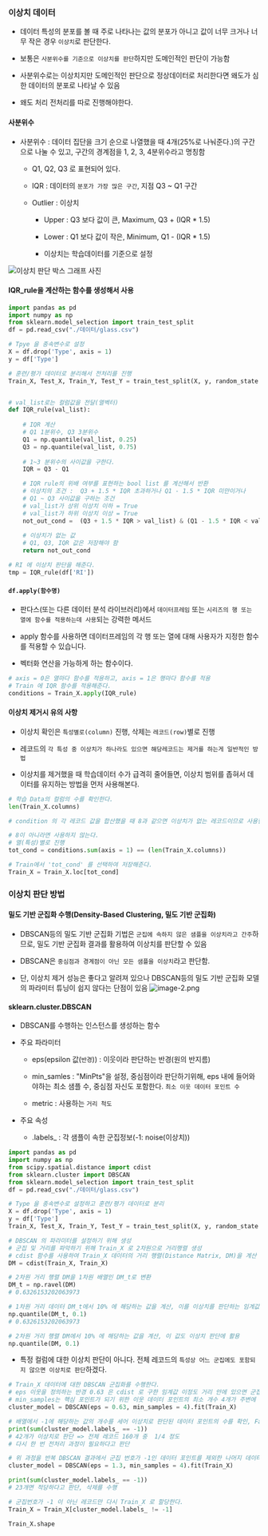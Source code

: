 ### 이상치 데이터

- 데이터 특성의 분포를 볼 때 주로 나타나는 값의 분포가 아니고 값이 너무 크거나 너무 작은 경우 `이상치`로 판단한다.

- 보통은 `사분위수를 기준으로 이상치를 판단`하지만 도메인적인 판단이 가능함

- 사분위수로는 이상치지만 도메인적인 판단으로 정상데이터로 처리한다면 왜도가 심한 데이터의 분포로 나타날 수 있음

- 왜도 처리 전처리를 따로 진행해야한다.
  
#### 사분위수

- 사분위수 : 데이터 집단을 크기 순으로 나열했을 때 4개(25%로 나눠준다.)의 구간으로 나눌 수 있고, 구간의 경계점을 1, 2, 3, 4분위수라고 명칭함

    - Q1, Q2, Q3 로 표현되어 있다.
    
    - IQR : 데이터의 `분포가 가장 많은 구간`, 지점 Q3 ~ Q1 구간
    
    - Outlier : 이상치
        
        - Upper : Q3 보다 값이 큰, Maximum, Q3 + (IQR * 1.5)
        
        - Lower : Q1 보다 값이 작은, Minimum, Q1 - (IQR * 1.5)
        
        - 이상치는 학습데이터를 기준으로 설정

![이상치 판단 박스 그래프 사진](attachment:5b497158-9d28-4bd7-b579-bb1c8ff4f814.png)

#### IQR_rule을 계산하는 함수를 생성해서 사용

```py
import pandas as pd
import numpy as np
from sklearn.model_selection import train_test_split
df = pd.read_csv("./데이터/glass.csv")

# Tpye 을 종속변수로 설정
X = df.drop('Type', axis = 1)
y = df['Type'] 

# 훈련/평가 데이터로 분리해서 전처리를 진행
Train_X, Test_X, Train_Y, Test_Y = train_test_split(X, y, random_state = 4)


# val_list로는 컬럼값을 전달(열벡터)
def IQR_rule(val_list):
    
    # IQR 계산
    # Q1 1분위수, Q3 3분위수
    Q1 = np.quantile(val_list, 0.25)
    Q3 = np.quantile(val_list, 0.75)
    
    # 1~3 분위수의 사이값을 구한다.
    IQR = Q3 - Q1

    # IQR rule의 위배 여부를 표현하는 bool list 를 계산해서 반환
    # 이상치의 조건 :  Q3 + 1.5 * IQR 초과하거나 Q1 - 1.5 * IQR 미만이거나
    # Q1 ~ Q3 사이값을 구하는 조건
    # val_list가 상위 이상치 이하 = True
    # val_list가 하위 이상치 이상 = True
    not_out_cond =  (Q3 + 1.5 * IQR > val_list) & (Q1 - 1.5 * IQR < val_list)
    
    # 이상치가 없는 값
    # Q1, Q3, IQR 값은 저장해야 함
    return not_out_cond

# RI 에 이상치 판단을 해준다.
tmp = IQR_rule(df['RI'])
```

#### `df.apply(함수명)`
  
  - 판다스(또는 다른 데이터 분석 라이브러리)에서 `데이터프레임` 또는 `시리즈의 행 또는 열에 함수를 적용하는데 사용`되는 강력한 메서드
  
  -  apply 함수를 사용하면 데이터프레임의 각 행 또는 열에 대해 사용자가 지정한 함수를 적용할 수 있습니다.
  
  - 벡터화 연산을 가능하게 하는 함수이다.

```py
# axis = 0은 열마다 함수를 적용하고, axis = 1은 행마다 함수를 적용
# Train 에 IQR 함수를 적용해준다.
conditions = Train_X.apply(IQR_rule)
```

#### 이상치 제거시 유의 사항

- 이상치 확인은 `특성별로(column)` 진행, 삭제는 `레코드(row)`별로 진행

- 레코드의 `각 특성 중 이상치가 하나라도 있으면 해당레코드는 제거를 하는게 일반적인 방법`

- 이상치를 제거했을 때 학습데이터 수가 급격히 줄어들면, 이상치 범위를 좁혀서 데이터를 유지하는 방법을 먼저 사용해본다. 

```py  
# 학습 Data의 컬럼의 수를 확인한다.
len(Train_X.columns)

# condition 의 각 레코드 값을 합산했을 때 8과 같으면 이상치가 없는 레코드이므로 사용한다.

# 8이 아니라면 사용하지 않는다.
# 열(특성)별로 진행
tot_cond = conditions.sum(axis = 1) == (len(Train_X.columns))

# Train에서 'tot_cond' 를 선택하여 저장해준다.
Train_X = Train_X.loc[tot_cond]
```

### 이상치 판단 방법

#### 밀도 기반 군집화 수행(Density-Based Clustering, 밀도 기반 군집화)

- DBSCAN등의 밀도 기반 군집화 기법은 `군집에 속하지 않은 샘플을 이상치라고 간주`하므로, 밀도 기반 군집화 결과를 활용하여 이상치를 판단할 수 있음

- DBSCAN은 `중심점과 경계점이 아닌 모든 샘플을 이상치`라고 판단함.

- 단, 이상치 제거 성능은 좋다고 알려져 있으나 DBSCAN등의 밀도 기반 군집화 모델의 파라미터 튜닝이 쉽지 않다는 단점이 있음
![image-2.png](attachment:image-2.png)

#### sklearn.cluster.DBSCAN

- DBSCAN를 수행하는 인스턴스를 생성하는 함수

- 주요 파라미터

    - eps(epsilon 값(`반경`)) : 이웃이라 판단하는 반경(원의 반지름)
    
    - min_samles : "MinPts"을 설정, 중심점이라 판단하기위해, eps 내에 들어와야하는 최소 샘플 수, 중심점 자신도 포함한다. `최소 이웃 데이터 포인트 수`
    
    - metric : 사용하는 `거리 척도`
 
- 주요 속성
    - .labels_ : 각 샘플이 속한 군집정보(-1: noise(이상치))

```py
import pandas as pd
import numpy as np
from scipy.spatial.distance import cdist
from sklearn.cluster import DBSCAN
from sklearn.model_selection import train_test_split
df = pd.read_csv("./데이터/glass.csv")

# Type 을 종속변수로 설정하고 훈련/평가 데이터로 분리
X = df.drop('Type', axis = 1)
y = df['Type'] 
Train_X, Test_X, Train_Y, Test_Y = train_test_split(X, y, random_state = 4)

# DBSCAN 의 파라미터를 설정하기 위해 생성
# 군집 및 거리를 파악하기 위해 Train_X 로 2차원으로 거리행렬 생성
# cdist 함수를 사용하여 Train_X 데이터의 거리 행렬(Distance Matrix, DM)을 계산
DM = cdist(Train_X, Train_X) 

# 2차원 거리 행렬 DM을 1차원 배열인 DM_t로 변환
DM_t = np.ravel(DM)
# 0.6326153202063973

# 1차원 거리 데이터 DM_t에서 10% 에 해당하는 값을 계산, 이를 이상치를 판단하는 임계값으로 활용
np.quantile(DM_t, 0.1)
# 0.6326153202063973

# 2차원 거리 행렬 DM에서 10% 에 해당하는 값을 계산, 이 값도 이상치 판단에 활용
np.quantile(DM, 0.1)
```

- 특정 컬럼에 대한 이상치 판단이 아니다. 전체 레코드의 `특성상 어느 군집에도 포함되지 않으면 이상치로 판단`하겠다.

```py
# Train_X 데이터에 대한 DBSCAN 군집화를 수행한다.
# eps 이웃을 정의하는 반경 0.63 은 cdist 로 구한 임계값 이정도 거리 안에 있으면 군집이라고 판단하겠다.
# min_samples는 핵심 포인트가 되기 위한 이웃 데이터 포인트의 최소 개수 4개가 주변에 있으면 군집의 중심 포인트라고 판단.
cluster_model = DBSCAN(eps = 0.63, min_samples = 4).fit(Train_X)

# 배열에서 -1에 해당하는 값의 개수를 세어 이상치로 판단된 데이터 포인트의 수를 확인, False 값을 확인한다.
print(sum(cluster_model.labels_ == -1))
# 42개가 이상치로 판단 => 전체 레코드 160개 중  1/4 정도
# 다시 한 번 전처리 과정이 필요하다고 판단

# 위 과정을 반복 DBSCAN 결과에서 군집 번호가 -1인 데이터 포인트를 제외한 나머지 데이터를 Train_X로 다시 할당합니다.
cluster_model = DBSCAN(eps = 1.3, min_samples = 4).fit(Train_X)

print(sum(cluster_model.labels_ == -1))
# 23개면 적당하다고 판단, 삭제를 수행

# 군집번호가 -1 이 아닌 레코드만 다시 Train_X 로 할당한다.
Train_X = Train_X[cluster_model.labels_ != -1]

Train_X.shape
```